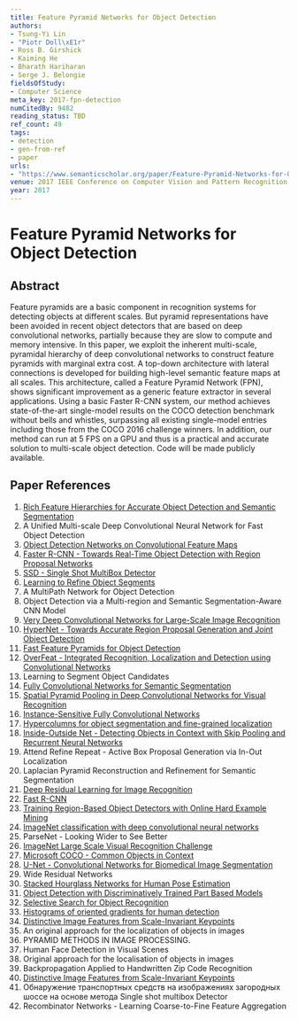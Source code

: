 ```yaml
---
title: Feature Pyramid Networks for Object Detection
authors:
- Tsung-Yi Lin
- "Piotr Doll\xE1r"
- Ross B. Girshick
- Kaiming He
- Bharath Hariharan
- Serge J. Belongie
fieldsOfStudy:
- Computer Science
meta_key: 2017-fpn-detection
numCitedBy: 9482
reading_status: TBD
ref_count: 49
tags:
- detection
- gen-from-ref
- paper
urls:
- "https://www.semanticscholar.org/paper/Feature-Pyramid-Networks-for-Object-Detection-Lin-Doll\xE1r/b9b4e05faa194e5022edd9eb9dd07e3d675c2b36?sort=total-citations"
venue: 2017 IEEE Conference on Computer Vision and Pattern Recognition (CVPR)
year: 2017
---
```


# Feature Pyramid Networks for Object Detection

## Abstract

Feature pyramids are a basic component in recognition systems for detecting objects at different scales. But pyramid representations have been avoided in recent object detectors that are based on deep convolutional networks, partially because they are slow to compute and memory intensive. In this paper, we exploit the inherent multi-scale, pyramidal hierarchy of deep convolutional networks to construct feature pyramids with marginal extra cost. A top-down architecture with lateral connections is developed for building high-level semantic feature maps at all scales. This architecture, called a Feature Pyramid Network (FPN), shows significant improvement as a generic feature extractor in several applications. Using a basic Faster R-CNN system, our method achieves state-of-the-art single-model results on the COCO detection benchmark without bells and whistles, surpassing all existing single-model entries including those from the COCO 2016 challenge winners. In addition, our method can run at 5 FPS on a GPU and thus is a practical and accurate solution to multi-scale object detection. Code will be made publicly available.

## Paper References

1. [Rich Feature Hierarchies for Accurate Object Detection and Semantic Segmentation](2014-rich-feature-hierarchies-for-accurate-object-detection-and-semantic-segmentation)
2. A Unified Multi-scale Deep Convolutional Neural Network for Fast Object Detection
3. [Object Detection Networks on Convolutional Feature Maps](2017-object-detection-networks-on-convolutional-feature-maps)
4. [Faster R-CNN - Towards Real-Time Object Detection with Region Proposal Networks](2015-faster-r-cnn.md)
5. [SSD - Single Shot MultiBox Detector](2016-ssd-net.md)
6. [Learning to Refine Object Segments](2016-learning-to-refine-object-segments)
7. A MultiPath Network for Object Detection
8. Object Detection via a Multi-region and Semantic Segmentation-Aware CNN Model
9. [Very Deep Convolutional Networks for Large-Scale Image Recognition](2014-vggnet.md)
10. [HyperNet - Towards Accurate Region Proposal Generation and Joint Object Detection](2016-hypernet-towards-accurate-region-proposal-generation-and-joint-object-detection)
11. [Fast Feature Pyramids for Object Detection](2014-fast-feature-pyramids-for-object-detection)
12. [OverFeat - Integrated Recognition, Localization and Detection using Convolutional Networks](2014-overfeat-integrated-recognition-localization-and-detection-using-convolutional-networks)
13. Learning to Segment Object Candidates
14. [Fully Convolutional Networks for Semantic Segmentation](2017-fully-convolutional-networks-for-semantic-segmentation)
15. [Spatial Pyramid Pooling in Deep Convolutional Networks for Visual Recognition](2015-spatial-pyramid-pooling-in-deep-convolutional-networks-for-visual-recognition)
16. [Instance-Sensitive Fully Convolutional Networks](2016-instance-sensitive-fully-convolutional-networks)
17. [Hypercolumns for object segmentation and fine-grained localization](2015-hypercolumns-for-object-segmentation-and-fine-grained-localization)
18. [Inside-Outside Net - Detecting Objects in Context with Skip Pooling and Recurrent Neural Networks](2016-inside-outside-net-detecting-objects-in-context-with-skip-pooling-and-recurrent-neural-networks)
19. Attend Refine Repeat - Active Box Proposal Generation via In-Out Localization
20. Laplacian Pyramid Reconstruction and Refinement for Semantic Segmentation
21. [Deep Residual Learning for Image Recognition](2015-resnet.md)
22. [Fast R-CNN](2015-fast-r-cnn)
23. [Training Region-Based Object Detectors with Online Hard Example Mining](2016-training-region-based-object-detectors-with-online-hard-example-mining)
24. [ImageNet classification with deep convolutional neural networks](2012-alexnet.md)
25. ParseNet - Looking Wider to See Better
26. [ImageNet Large Scale Visual Recognition Challenge](2015-imagenet-large-scale-visual-recognition-challenge)
27. [Microsoft COCO - Common Objects in Context](2014-microsoft-coco-common-objects-in-context)
28. [U-Net - Convolutional Networks for Biomedical Image Segmentation](2015-u-net-convolutional-networks-for-biomedical-image-segmentation)
29. Wide Residual Networks
30. [Stacked Hourglass Networks for Human Pose Estimation](2016-stacked-hourglass-networks-for-human-pose-estimation)
31. [Object Detection with Discriminatively Trained Part Based Models](2009-object-detection-with-discriminatively-trained-part-based-models)
32. [Selective Search for Object Recognition](2013-selective-search-for-object-recognition)
33. [Histograms of oriented gradients for human detection](2005-histograms-of-oriented-gradients-for-human-detection)
34. [Distinctive Image Features from Scale-Invariant Keypoints](2004-distinctive-image-features-from-scale-invariant-keypoints)
35. An original approach for the localization of objects in images
36. PYRAMID METHODS IN IMAGE PROCESSING.
37. Human Face Detection in Visual Scenes
38. Original approach for the localisation of objects in images
39. Backpropagation Applied to Handwritten Zip Code Recognition
40. [Distinctive Image Features from Scale-Invariant Keypoints](2004-distinctive-image-features-from-scale-invariant-keypoints)
41. Обнаружение транспортных средств на изображениях загородных шоссе на основе метода Single shot multibox Detector
42. Recombinator Networks - Learning Coarse-to-Fine Feature Aggregation

